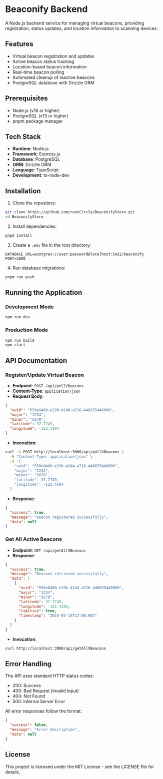 # Beaconify Backend

A Node.js backend service for managing virtual beacons, providing registration, status updates, and location information to scanning devices.

## Features

- Virtual beacon registration and updates
- Active beacon status tracking
- Location-based beacon information
- Real-time beacon polling
- Automated cleanup of inactive beacons
- PostgreSQL database with Drizzle ORM

## Prerequisites

- Node.js (v16 or higher)
- PostgreSQL (v13 or higher)
- pnpm package manager

## Tech Stack

- **Runtime**: Node.js
- **Framework**: Express.js
- **Database**: PostgreSQL
- **ORM**: Drizzle ORM
- **Language**: TypeScript
- **Development**: ts-node-dev

## Installation

1. Clone the repository:

```bash
git clone https://github.com/rootCircle/BeaconifyStore.git
cd BeaconifyStore
```

2. Install dependencies:

```bash
pnpm install
```

3. Create a `.env` file in the root directory:

```env
DATABASE_URL=postgres://user:password@localhost:5432/beaconify
PORT=3000
```

4. Run database migrations:

```bash
pnpm run push
```

## Running the Application

### Development Mode

```bash
npm run dev
```

### Production Mode

```bash
npm run build
npm start
```

## API Documentation

### Register/Update Virtual Beacon

- **Endpoint**: `POST /api/pollVBeacons`
- **Content-Type**: `application/json`
- **Request Body**:

```json
{
  "uuid": "550e8400-e29b-41d4-a716-446655440000",
  "major": "1234",
  "minor": "5678",
  "latitude": 37.7749,
  "longitude": -122.4194
}
```

- **Invocation**:

```bash
curl -X POST http://localhost:3000/api/pollVBeacons \
  -H "Content-Type: application/json" \
  -d '{
    "uuid": "550e8400-e29b-41d4-a716-446655440000",
    "major": "1234",
    "minor": "5678",
    "latitude": 37.7749,
    "longitude": -122.4194
  }'
```

- **Response**:

```json
{
  "success": true,
  "message": "Beacon registered successfully",
  "data": null
}
```

### Get All Active Beacons

- **Endpoint**: `GET /api/getAllVBeacons`
- **Response**:

```json
{
  "success": true,
  "message": "Beacons retrieved successfully",
  "data": [
    {
      "uuid": "550e8400-e29b-41d4-a716-446655440000",
      "major": "1234",
      "minor": "5678",
      "latitude": 37.7749,
      "longitude": -122.4194,
      "isActive": true,
      "timestamp": "2024-02-14T12:00:00Z"
    }
  ]
}
```

- **Invocation**:

```bash
curl http://localhost:3000/api/getAllVBeacons
```

## Error Handling

The API uses standard HTTP status codes:

- 200: Success
- 400: Bad Request (invalid input)
- 404: Not Found
- 500: Internal Server Error

All error responses follow the format:

```json
{
  "success": false,
  "message": "Error description",
  "data": null
}
```

## License

This project is licensed under the MIT License - see the LICENSE file for details.
